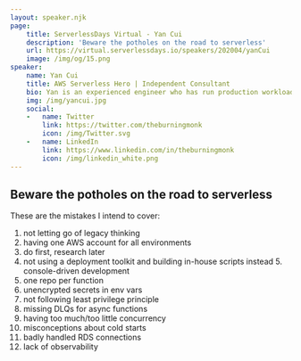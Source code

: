 ```yaml
---
layout: speaker.njk
page:
    title: ServerlessDays Virtual - Yan Cui
    description: 'Beware the potholes on the road to serverless'
    url: https://virtual.serverlessdays.io/speakers/202004/yanCui
    image: /img/og/15.png
speaker:
    name: Yan Cui
    title: AWS Serverless Hero | Independent Consultant
    bio: Yan is an experienced engineer who has run production workload at scale in AWS for over 10 years. He has been an architect and principal engineer with a variety of industries ranging from banking, e-commerce, sports streaming to mobile gaming. He has worked extensively with AWS Lambda in production and has been helping clients around the world adopt AWS and serverless as an independent consultant. \n\r Yan is an AWS Serverless Hero and a regular speaker at user groups and conferences internationally. He is also the author of Production-Ready Serverless and co-author of Serverless Architectures on AWS, 2nd Edition, both by Manning. And he keeps an active blog at https://theburningmonk.com and publishes a weekly podcast at https://realworldserverless.com.
    img: /img/yancui.jpg
    social:
    -   name: Twitter
        link: https://twitter.com/theburningmonk
        icon: /img/Twitter.svg
    -   name: LinkedIn
        link: https://www.linkedin.com/in/theburningmonk
        icon: /img/linkedin_white.png
---
```



## Beware the potholes on the road to serverless

These are the mistakes I intend to cover:
1) not letting go of legacy thinking
2) having one AWS account for all environments
3) do first, research later
4) not using a deployment toolkit and building in-house scripts instead 5. console-driven development
5) one repo per function
6) unencrypted secrets in env vars
7) not following least privilege principle
8) missing DLQs for async functions
9) having too much/too little concurrency
10) misconceptions about cold starts
11) badly handled RDS connections
12) lack of observability
